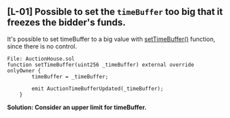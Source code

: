 ## [L-01] Possible to set the `timeBuffer` too big that it freezes the bidder's funds.

It's possible to set timeBuffer to a big value with [setTimeBuffer()](https://github.com/code-423n4/2023-12-revolutionprotocol/blob/main/packages/revolution/src/AuctionHouse.sol#L277-L281) function, since there is no control.

```solidity
File: AuctionHouse.sol
function setTimeBuffer(uint256 _timeBuffer) external override onlyOwner {
        timeBuffer = _timeBuffer;

        emit AuctionTimeBufferUpdated(_timeBuffer);
    }
```
**Solution: Consider an upper limit for timeBuffer.**